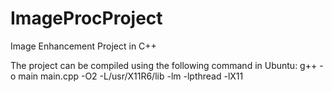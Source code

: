 # ImageProcProject
Image Enhancement Project in C++

The project can be compiled using the following command in Ubuntu:
g++ -o main main.cpp -O2 -L/usr/X11R6/lib -lm -lpthread -lX11
